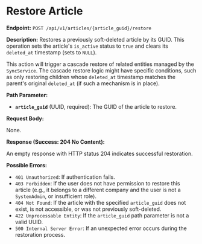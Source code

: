 # Restore Article

**Endpoint:** `POST /api/v1/articles/{article_guid}/restore`

**Description:**
Restores a previously soft-deleted article by its GUID. This operation sets the article's `is_active` status to `true` and clears its `deleted_at` timestamp (sets to `NULL`).

This action will trigger a cascade restore of related entities managed by the `SyncService`. The cascade restore logic might have specific conditions, such as only restoring children whose `deleted_at` timestamp matches the parent's original `deleted_at` (if such a mechanism is in place).

**Path Parameter:**

-   **`article_guid`** (UUID, required): The GUID of the article to restore.

**Request Body:**

None.

**Response (Success: 204 No Content):**

An empty response with HTTP status 204 indicates successful restoration.

**Possible Errors:**

-   `401 Unauthorized`: If authentication fails.
-   `403 Forbidden`: If the user does not have permission to restore this article (e.g., it belongs to a different company and the user is not a `SystemAdmin`, or insufficient role).
-   `404 Not Found`: If the article with the specified `article_guid` does not exist, is not accessible, or was not previously soft-deleted.
-   `422 Unprocessable Entity`: If the `article_guid` path parameter is not a valid UUID.
-   `500 Internal Server Error`: If an unexpected error occurs during the restoration process. 